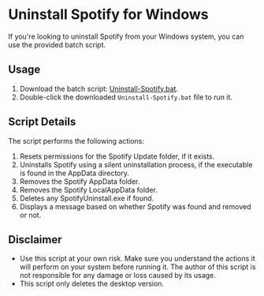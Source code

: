 # Uninstall Spotify for Windows

If you're looking to uninstall Spotify from your Windows system, you can use the provided batch script.

## Usage

1. Download the batch script: [Uninstall-Spotify.bat](https://raw.githack.com/amd64fox/Uninstall-Spotify/main/Uninstall-Spotify.bat).
2. Double-click the downloaded `Uninstall-Spotify.bat` file to run it.

## Script Details

The script performs the following actions:

1. Resets permissions for the Spotify Update folder, if it exists.
2. Uninstalls Spotify using a silent uninstallation process, if the executable is found in the AppData directory.
3. Removes the Spotify AppData folder.
4. Removes the Spotify LocalAppData folder.
5. Deletes any SpotifyUninstall.exe if found.
6. Displays a message based on whether Spotify was found and removed or not.

## Disclaimer

- Use this script at your own risk. Make sure you understand the actions it will perform on your system before running it. The author of this script is not responsible for any damage or loss caused by its usage.
- This script only deletes the desktop version.

